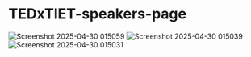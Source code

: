 # TEDxTIET-speakers-page


![Screenshot 2025-04-30 015059](https://github.com/user-attachments/assets/f2aca3a4-b12e-4cc0-b19c-52e7d765f2d7)
![Screenshot 2025-04-30 015039](https://github.com/user-attachments/assets/11d12335-5383-46af-86a9-79686cc17cc0)
![Screenshot 2025-04-30 015031](https://github.com/user-attachments/assets/4b0833d6-9b35-4674-9e90-6cd345448ca4)

